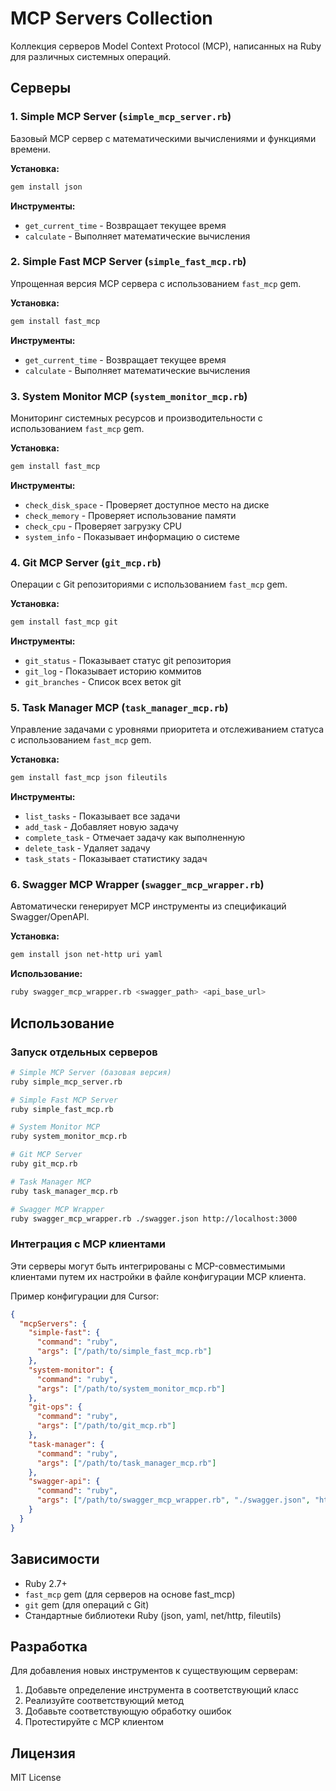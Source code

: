 # MCP Servers Collection

Коллекция серверов Model Context Protocol (MCP), написанных на Ruby для различных системных операций.

## Серверы

### 1. Simple MCP Server (`simple_mcp_server.rb`)
Базовый MCP сервер с математическими вычислениями и функциями времени.

**Установка:**
```bash
gem install json
```

**Инструменты:**
- `get_current_time` - Возвращает текущее время
- `calculate` - Выполняет математические вычисления

### 2. Simple Fast MCP Server (`simple_fast_mcp.rb`)
Упрощенная версия MCP сервера с использованием `fast_mcp` gem.

**Установка:**
```bash
gem install fast_mcp
```

**Инструменты:**
- `get_current_time` - Возвращает текущее время
- `calculate` - Выполняет математические вычисления

### 3. System Monitor MCP (`system_monitor_mcp.rb`)
Мониторинг системных ресурсов и производительности с использованием `fast_mcp` gem.

**Установка:**
```bash
gem install fast_mcp
```

**Инструменты:**
- `check_disk_space` - Проверяет доступное место на диске
- `check_memory` - Проверяет использование памяти
- `check_cpu` - Проверяет загрузку CPU
- `system_info` - Показывает информацию о системе

### 4. Git MCP Server (`git_mcp.rb`)
Операции с Git репозиториями с использованием `fast_mcp` gem.

**Установка:**
```bash
gem install fast_mcp git
```

**Инструменты:**
- `git_status` - Показывает статус git репозитория
- `git_log` - Показывает историю коммитов
- `git_branches` - Список всех веток git

### 5. Task Manager MCP (`task_manager_mcp.rb`)
Управление задачами с уровнями приоритета и отслеживанием статуса с использованием `fast_mcp` gem.

**Установка:**
```bash
gem install fast_mcp json fileutils
```

**Инструменты:**
- `list_tasks` - Показывает все задачи
- `add_task` - Добавляет новую задачу
- `complete_task` - Отмечает задачу как выполненную
- `delete_task` - Удаляет задачу
- `task_stats` - Показывает статистику задач

### 6. Swagger MCP Wrapper (`swagger_mcp_wrapper.rb`)
Автоматически генерирует MCP инструменты из спецификаций Swagger/OpenAPI.

**Установка:**
```bash
gem install json net-http uri yaml
```

**Использование:**
```bash
ruby swagger_mcp_wrapper.rb <swagger_path> <api_base_url>
```


## Использование

### Запуск отдельных серверов

```bash
# Simple MCP Server (базовая версия)
ruby simple_mcp_server.rb

# Simple Fast MCP Server
ruby simple_fast_mcp.rb

# System Monitor MCP
ruby system_monitor_mcp.rb

# Git MCP Server
ruby git_mcp.rb

# Task Manager MCP
ruby task_manager_mcp.rb

# Swagger MCP Wrapper
ruby swagger_mcp_wrapper.rb ./swagger.json http://localhost:3000
```

### Интеграция с MCP клиентами

Эти серверы могут быть интегрированы с MCP-совместимыми клиентами путем их настройки в файле конфигурации MCP клиента.

Пример конфигурации для Cursor:
```json
{
  "mcpServers": {
    "simple-fast": {
      "command": "ruby",
      "args": ["/path/to/simple_fast_mcp.rb"]
    },
    "system-monitor": {
      "command": "ruby",
      "args": ["/path/to/system_monitor_mcp.rb"]
    },
    "git-ops": {
      "command": "ruby",
      "args": ["/path/to/git_mcp.rb"]
    },
    "task-manager": {
      "command": "ruby",
      "args": ["/path/to/task_manager_mcp.rb"]
    },
    "swagger-api": {
      "command": "ruby",
      "args": ["/path/to/swagger_mcp_wrapper.rb", "./swagger.json", "http://localhost:3000"]
    }
  }
}
```

## Зависимости

- Ruby 2.7+
- `fast_mcp` gem (для серверов на основе fast_mcp)
- `git` gem (для операций с Git)
- Стандартные библиотеки Ruby (json, yaml, net/http, fileutils)

## Разработка

Для добавления новых инструментов к существующим серверам:

1. Добавьте определение инструмента в соответствующий класс
2. Реализуйте соответствующий метод
3. Добавьте соответствующую обработку ошибок
4. Протестируйте с MCP клиентом

## Лицензия

MIT License

